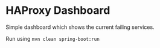 # HAProxy Dashboard
Simple dashboard which shows the current failing services.

Run using
```mvn clean spring-boot:run```
